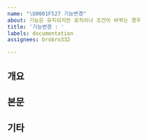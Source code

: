 ```yaml
---
name: "\U0001F527 기능변경"
about: 기능은 유지되지만 로직이나 조건이 바뀌는 경우
title: '기능변경 : '
labels: documentation
assignees: brobro332

---
```


## 개요

## 본문

## 기타
